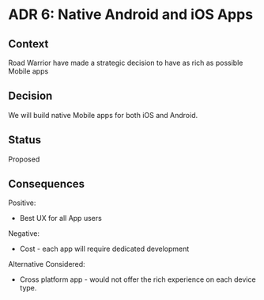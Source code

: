 # ADR 6: Native Android and iOS Apps 

## Context

Road Warrior have made a strategic decision to have as rich as possible Mobile apps 

## Decision

We will build native Mobile apps for both iOS and Android.

## Status

Proposed

## Consequences

Positive:
- Best UX for all App users

Negative:
- Cost - each app will require dedicated development
  
Alternative Considered:
- Cross platform app - would not offer the rich experience on each device type.
